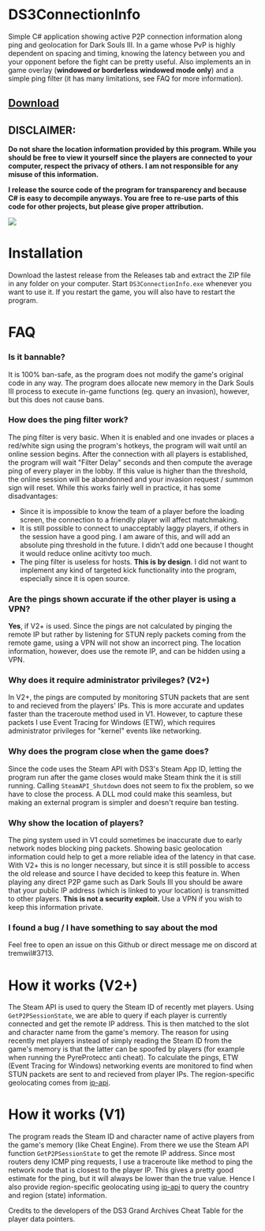 # DS3ConnectionInfo
Simple C# application showing active P2P connection information along ping and geolocation for Dark Souls III. In a game whose PvP is highly dependent on spacing and timing, knowing the latency between you and your opponent before the fight can be pretty useful. Also implements an in game overlay (**windowed or borderless windowed mode only**) and a simple ping filter (it has many limitations, see FAQ for more information).

## [Download](https://github.com/tremwil/DS3ConnectionInfo/releases/download/V4/DS3ConnectionInfo-V4.0.zip)

## DISCLAIMER: 
**Do not share the location information provided by this program. While you should be free to view it yourself since the players are connected to your computer, respect the privacy of others. I am not responsible for any misuse of this information.**

**I release the source code of the program for transparency and because C# is easy to decompile anyways. You are free to re-use parts of this code for other projects, but please give proper attribution.** 

![](https://s01.geekpic.net/di-L8U0SH.png)

# Installation
Download the lastest release from the Releases tab and extract the ZIP file in any folder on your computer. Start `DS3ConnectionInfo.exe` whenever you want to use it. If you restart the game, you will also have to restart the program.

# FAQ
### Is it bannable?
It is 100% ban-safe, as the program does not modify the game's original code in any way. The program does allocate new memory in the Dark Souls III process to execute in-game functions (eg. query an invasion), however, but this does not cause bans. 

### How does the ping filter work?
The ping filter is very basic. When it is enabled and one invades or places a red/white sign using the program's hotkeys, the program will wait until an online session begins. After the connection with all players is established, the program will wait "Filter Delay" seconds and then compute the average ping of every player in the lobby. If this value is higher than the threshold, the online session will be abandonned and your invasion request / summon sign will reset. While this works fairly 
well in practice, it has some disadvantages:
- Since it is impossible to know the team of a player before the loading screen, the connection to a friendly player will affect matchmaking.
- It is still possible to connect to unacceptably laggy players, if others in the session have a good ping. I am aware of this, and will add an absolute ping threshold in the future. I didn't add one because I thought it would reduce online acitivty too much.
- The ping filter is useless for hosts. **This is by design**. I did not want to implement any kind of targeted kick functionality into the program, especially since it is open source.

### Are the pings shown accurate if the other player is using a VPN?
**Yes**, if V2+ is used. Since the pings are not calculated by pinging the remote IP but rather by listening for STUN reply packets coming from the remote game, using a VPN will not show an incorrect ping. The location information, however, does use the remote IP, and can be hidden using a VPN.

### Why does it require administrator privileges? (V2+)
In V2+, the pings are computed by monitoring STUN packets that are sent to and recieved from the players' IPs. This is more accurate and updates faster than the 
traceroute method used in V1. However, to capture these packets I use Event Tracing for Windows (ETW), which requires administrator privileges for "kernel" events like networking. 

### Why does the program close when the game does?
Since the code uses the Steam API with DS3's Steam App ID, letting the program run after the game closes would make Steam think the it is still running. Calling `SteamAPI_Shutdown` does not seem to fix the problem, so we have to close the process. A DLL mod could make this seamless, but making an external program is simpler and doesn't require ban testing.

### Why show the location of players?
The ping system used in V1 could sometimes be inaccurate due to early network nodes blocking ping packets. Showing basic geolocation information could help to get a more reliable idea of the latency in that case. With V2+ this is no longer necessary, but since it is still possible to access the old release and source I have 
decided to keep this feature in. When playing any direct P2P game such as Dark Souls III you should be aware that your public IP address (which is linked to your location) is transmitted to other players. **This is not a security exploit.** Use a VPN if you wish to keep this information private.

### I found a bug / I have something to say about the mod
Feel free to open an issue on this Github or direct message me on discord at tremwil#3713.

# How it works (V2+)
The Steam API is used to query the Steam ID of recently met players. Using `GetP2PSessionState`, we are able to query if each player is currently connected and get
the remote IP address. This is then matched to the slot and character name from the game's memory. The reason for using recently met players instead of simply
reading the Steam ID from the game's memory is that the latter can be spoofed by players (for example when running the PyreProtecc anti cheat). To calculate the pings, ETW (Event Tracing for Windows) networking events are monitored to find when STUN packets are sent to and recieved from player IPs. The region-specific geolocating comes from [ip-api](https://ip-api.com).

# How it works (V1)
The program reads the Steam ID and character name of active players from the game's memory (like Cheat Engine). From there we use the Steam API function `GetP2PSessionState` to get the remote IP address. Since most routers deny ICMP ping requests, I use a traceroute like method to ping the network node that is closest to the player IP. This gives a pretty good estimate for the ping, but it will always be lower than the true value. Hence I also provide region-specific geolocating using [ip-api](https://ip-api.com) to query the country and region (state) information.

Credits to the developers of the DS3 Grand Archives Cheat Table for the player data pointers.
